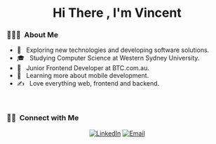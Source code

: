 

<h1 align="Center">  Hi There , I'm Vincent</h1>

<h3> 👨🏻‍💻 &nbsp;About Me </h3>

- 🤔 &nbsp; Exploring new technologies and developing software solutions.
- 🎓 &nbsp; Studying Computer Science at Western Sydney University.
- 💼 &nbsp; Junior Frontend Developer at BTC.com.au.
- 🌱 &nbsp; Learning more about mobile development.
- ✍️ &nbsp; Love everything web, frontend and backend.

<br/>

<h3> 🤝🏻 &nbsp;Connect with Me </h3>

<p align="center">
<a href="https://www.linkedin.com/in/vincenttrinh1/"><img alt="LinkedIn" src="https://img.shields.io/badge/LinkedIn-Vincent%20Trinh-blue?style=flat-square&logo=linkedin"></a>
<a href="mailto:vincent.trinh1@hotmail.com"><img alt="Email" src="https://img.shields.io/badge/Email-vincent.trinh1@hotmail.com-blue?style=flat-square&logo=gmail"></a>
</p>
